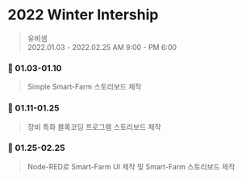 # 2022 Winter Intership

> 유비샘   
> 2022.01.03 - 2022.02.25
> AM 9:00 - PM 6:00

### :file_folder: 01.03-01.10
> Simple Smart-Farm 스토리보드 제작
### :file_folder: 01.11-01.25
> 장비 특화 블록코딩 프로그램 스토리보드 제작
### :file_folder: 01.25-02.25
> Node-RED로 Smart-Farm UI 제작 및 Smart-Farm 스토리보드 제작